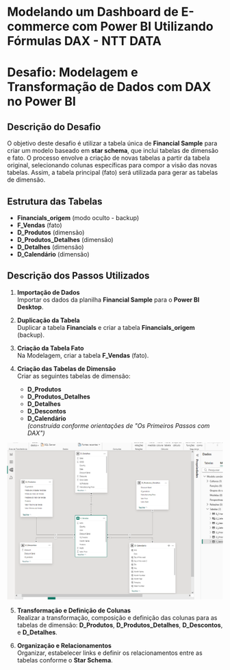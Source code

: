 # Modelando um Dashboard de E-commerce com Power BI Utilizando Fórmulas DAX - NTT DATA

# Desafio: Modelagem e Transformação de Dados com DAX no Power BI

## Descrição do Desafio

O objetivo deste desafio é utilizar a tabela única de **Financial Sample** para criar um modelo baseado em **star schema**, que inclui tabelas de dimensão e fato. O processo envolve a criação de novas tabelas a partir da tabela original, selecionando colunas específicas para compor a visão das novas tabelas. Assim, a tabela principal (fato) será utilizada para gerar as tabelas de dimensão.

## Estrutura das Tabelas

- **Financials_origem** (modo oculto - backup)
- **F_Vendas** (fato)
- **D_Produtos** (dimensão)
- **D_Produtos_Detalhes** (dimensão)
- **D_Detalhes** (dimensão)
- **D_Calendário** (dimensão)

## Descrição dos Passos Utilizados

1. **Importação de Dados**  
   Importar os dados da planilha **Financial Sample** para o **Power BI Desktop**.

2. **Duplicação da Tabela**  
   Duplicar a tabela **Financials** e criar a tabela **Financials_origem** (backup).

3. **Criação da Tabela Fato**  
   Na Modelagem, criar a tabela **F_Vendas** (fato).

4. **Criação das Tabelas de Dimensão**  
   Criar as seguintes tabelas de dimensão:
   - **D_Produtos**
   - **D_Produtos_Detalhes**
   - **D_Detalhes**
   - **D_Descontos**
   - **D_Calendário**  
   *(construída conforme orientações de "Os Primeiros Passos com DAX")*

![](https://github.com/IvoJucaBezerra/Modelando-um-Dashboard-de-E-commerce-com-Power-BI-Utilizando-DAX/blob/main/desafio-DAX.png)

5. **Transformação e Definição de Colunas**  
   Realizar a transformação, composição e definição das colunas para as tabelas de dimensão: **D_Produtos**, **D_Produtos_Detalhes**, **D_Descontos**, e **D_Detalhes**.

6. **Organização e Relacionamentos**  
   Organizar, estabelecer links e definir os relacionamentos entre as tabelas conforme o **Star Schema**.

